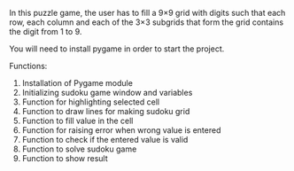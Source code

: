 In this puzzle game, the user has to fill a 9×9 grid with digits such that each row, each column and each of the 3×3 subgrids that form the grid contains the digit from 1 to 9.

You will need to install pygame in order to start the project. 

Functions: 
1. Installation of Pygame module
2. Initializing sudoku game window and variables
3. Function for highlighting selected cell
4. Function to draw lines for making sudoku grid
5. Function to fill value in the cell
6. Function for raising error when wrong value is entered
7. Function to check if the entered value is valid
8. Function to solve sudoku game
9. Function to show result
